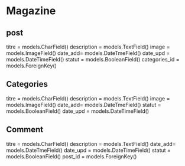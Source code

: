 # Magazine



## post
titre = models.CharField()
description = models.TextField()
image = models.ImageField()
date_add= models.DateTmeField()
date_upd = models.DateTimeField()
statut = models.BooleanField()
categories_id = models.ForeignKey()



## Categories

titre = models.CharField()
description = models.TextField()
image = models.ImageField()
date_add= models.DateTmeField()
statut = models.BooleanField()
date_upd = models.DateTimeField()

## Comment

titre = models.CharField()
description = models.TextField()
date_add= models.DateTmeField()
date_upd = models.DateTimeField()
statut = models.BooleanField()
post_id = models.ForeignKey()

